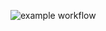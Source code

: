 ![example workflow](https://github.com/martishevich/test-github-actions-ci/.github/workflows/workflow.yml/badge.svg)